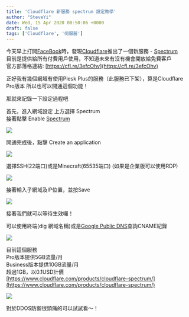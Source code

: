 ```yaml
---
title: 'Cloudflare 新服務 spectrum 設定教學'
author: "SteveYi"
date: Wed, 15 Apr 2020 08:50:06 +0000
draft: false
tags: ['Cloudflare', '伺服器']
---
```


今天早上打開[FaceBook](https://facebook.com/)時，發現[Cloudflare](https://cloudflare.com/)推出了一個新服務 - [Spectrum](https://cfl.re/3efcOhv)  
目前是提供給所有付費用戶使用，不知道未來有沒有機會開放給免費客戶  
官方部落格連結: [https://cfl.re/3efcOhv](https://cfl.re/3efcOhv)

正好我有幾個網域有使用Plesk Plus的服務（此服務已下架），算是Cloudflare Pro版本 所以也可以開通這個功能！

那就來記錄一下設定過程吧

首先，進入網域設定 上方選擇 Spectrum  
接著點擊 Enable [Spectrum](https://cfl.re/3efcOhv)

![](https://static-a1.steveyi.net/media/blog/2020050916443011-1920x1142.png)

開通完成後，點擊 Create an application

![](https://static-a1.steveyi.net/media/blog/2020050916445886-1920x1142.png)

選擇SSH(22端口)或是Minecraft(65535端口) (如果是企業版可以使用RDP)

![](https://static-a1.steveyi.net/media/blog/2020050916452556-1920x1142.png)

接著輸入子網域及IP位置，並按Save

![](https://static-a1.steveyi.net/media/blog/2020050916455234-1920x1142.png)

接著我們就可以等待生效囉！

可以使用終端(dig 網域名稱)或是[Google Public DNS](https://dns.google/)查詢CNAME紀錄

![](https://static-a1.steveyi.net/media/blog/2020050916461922-1920x1142.png)

目前這個服務  
Pro版本提供5GB流量/月  
Business版本提供10GB流量/月  
超過1GB，以0.1USD計價  
[https://www.cloudflare.com/products/cloudflare-spectrum/](https://www.cloudflare.com/products/cloudflare-spectrum/)

![](https://static-a1.steveyi.net/media/blog/2020050916464540-1920x1142.png)

對於DDOS防禦很頭痛的可以試試看～！
